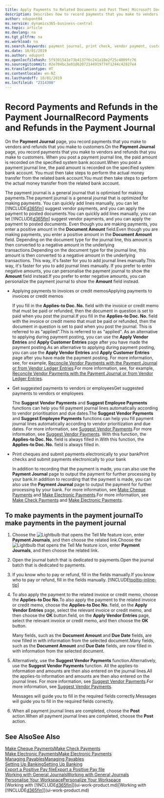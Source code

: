 ```yaml
---
title: Apply Payments to Related Documents and Post Them| Microsoft Docs
description: Describes how to record payments that you make to vendors and refunds that you make to customers.
author: edupont04
ms.service: dynamics365-business-central
ms.topic: article
ms.devlang: na
ms.tgt_pltfrm: na
ms.workload: na
ms.search.keywords: payment journal, print check, vendor payment, customer refund, creditor, debt, balance due, AP
ms.date: 10/01/2019
ms.author: edupont
ms.openlocfilehash: 5f9301541e73b4137f6c241a18e2f25c4009fc76
ms.sourcegitcommit: 02e704bc3e01d62072144919774f1244c42827e4
ms.translationtype: HT
ms.contentlocale: en-NZ
ms.lasthandoff: 10/01/2019
ms.locfileid: "2314308"
---
```

# <a name="record-payments-and-refunds-in-the-payment-journal"></a><span data-ttu-id="2c36b-103">Record Payments and Refunds in the Payment Journal</span><span class="sxs-lookup"><span data-stu-id="2c36b-103">Record Payments and Refunds in the Payment Journal</span></span>

<span data-ttu-id="2c36b-104">On the **Payment Journal** page, you record payments that you make to vendors and refunds that you make to customers.</span><span class="sxs-lookup"><span data-stu-id="2c36b-104">On the **Payment Journal** page, you record payments that you make to vendors and refunds that you make to customers.</span></span> <span data-ttu-id="2c36b-105">When you post a payment journal line, the paid amount is recorded on the specified system bank account.</span><span class="sxs-lookup"><span data-stu-id="2c36b-105">When you post a payment journal line, the paid amount is recorded on the specified system bank account.</span></span> <span data-ttu-id="2c36b-106">You must then take steps to perform the actual money transfer from the related bank account.</span><span class="sxs-lookup"><span data-stu-id="2c36b-106">You must then take steps to perform the actual money transfer from the related bank account.</span></span>  

<span data-ttu-id="2c36b-107">The payment journal is a general journal that is optimised for making payments.</span><span class="sxs-lookup"><span data-stu-id="2c36b-107">The payment journal is a general journal that is optimized for making payments.</span></span> <span data-ttu-id="2c36b-108">You can quickly add lines manually, you can let [!INCLUDE[d365fin](includes/d365fin_md.md)] suggest vendor payments, and you can apply the payment to posted documents.</span><span class="sxs-lookup"><span data-stu-id="2c36b-108">You can quickly add lines manually, you can let [!INCLUDE[d365fin](includes/d365fin_md.md)] suggest vendor payments, and you can apply the payment to posted documents.</span></span> <span data-ttu-id="2c36b-109">Even though you are making payments, you enter a positive amount in the **Document Amount** field.</span><span class="sxs-lookup"><span data-stu-id="2c36b-109">Even though you are making payments, you enter a positive amount in the **Document Amount** field.</span></span> <span data-ttu-id="2c36b-110">Depending on the document type for the journal line, this amount is then converted to a negative amount in the underlying transactions.</span><span class="sxs-lookup"><span data-stu-id="2c36b-110">Depending on the document type for the journal line, this amount is then converted to a negative amount in the underlying transactions.</span></span> <span data-ttu-id="2c36b-111">This way, it's faster for you to add journal lines manually.</span><span class="sxs-lookup"><span data-stu-id="2c36b-111">This way, it's faster for you to add journal lines manually.</span></span> <span data-ttu-id="2c36b-112">If you prefer to enter negative amounts, you can personalise the payment journal to show the **Amount** field instead.</span><span class="sxs-lookup"><span data-stu-id="2c36b-112">If you prefer to enter negative amounts, you can personalize the payment journal to show the **Amount** field instead.</span></span>  

- <span data-ttu-id="2c36b-113">Applying payments to invoices or credit memos</span><span class="sxs-lookup"><span data-stu-id="2c36b-113">Applying payments to invoices or credit memos</span></span>

    <span data-ttu-id="2c36b-114">If you fill in the **Applies-to Doc. No.** field with the invoice or credit memo that must be paid or refunded, then the document in question is set to paid when you post the journal.</span><span class="sxs-lookup"><span data-stu-id="2c36b-114">If you fill in the **Applies-to Doc. No.** field with the invoice or credit memo that must be paid or refunded, then the document in question is set to paid when you post the journal.</span></span> <span data-ttu-id="2c36b-115">This is referred to as "applied".</span><span class="sxs-lookup"><span data-stu-id="2c36b-115">This is referred to as "applied".</span></span> <span data-ttu-id="2c36b-116">As an alternative to applying during payment posting, you can use the **Apply Vendor Entries** and **Apply Customer Entries** page after you have made the payment posting.</span><span class="sxs-lookup"><span data-stu-id="2c36b-116">As an alternative to applying during payment posting, you can use the **Apply Vendor Entries** and **Apply Customer Entries** page after you have made the payment posting.</span></span> <span data-ttu-id="2c36b-117">For more information, see, for example, [Reconcile Vendor Payments with the Payment Journal or from Vendor Ledger Entries](payables-how-apply-purchase-transactions-manually.md).</span><span class="sxs-lookup"><span data-stu-id="2c36b-117">For more information, see, for example, [Reconcile Vendor Payments with the Payment Journal or from Vendor Ledger Entries](payables-how-apply-purchase-transactions-manually.md).</span></span>  

- <span data-ttu-id="2c36b-118">Get suggested payments to vendors or employees</span><span class="sxs-lookup"><span data-stu-id="2c36b-118">Get suggested payments to vendors or employees</span></span>

    <span data-ttu-id="2c36b-119">The **Suggest Vendor Payments** and **Suggest Employee Payments** functions can help you fill payment journal lines automatically according to vendor prioritisation and due dates.</span><span class="sxs-lookup"><span data-stu-id="2c36b-119">The **Suggest Vendor Payments** and **Suggest Employee Payments** functions can help you fill payment journal lines automatically according to vendor prioritization and due dates.</span></span> <span data-ttu-id="2c36b-120">For more information, see [Suggest Vendor Payments](payables-how-suggest-vendor-payments.md).</span><span class="sxs-lookup"><span data-stu-id="2c36b-120">For more information, see [Suggest Vendor Payments](payables-how-suggest-vendor-payments.md).</span></span> <span data-ttu-id="2c36b-121">With this function, the **Applies-to Doc. No.** field is always filled in.</span><span class="sxs-lookup"><span data-stu-id="2c36b-121">With this function, the **Applies-to Doc. No.** field is always filled in.</span></span>  

- <span data-ttu-id="2c36b-122">Print cheques and submit payments electronically to your bank</span><span class="sxs-lookup"><span data-stu-id="2c36b-122">Print checks and submit payments electronically to your bank</span></span>

    <span data-ttu-id="2c36b-123">In addition to recording that the payment is made, you can also use the **Payment Journal** page to output the payment for further processing by your bank.</span><span class="sxs-lookup"><span data-stu-id="2c36b-123">In addition to recording that the payment is made, you can also use the **Payment Journal** page to output the payment for further processing by your bank.</span></span> <span data-ttu-id="2c36b-124">For more information, see [Make Cheque Payments](payables-how-work-checks.md) and [Make Electronic Payments](payables-how-export-payments-bank-file.md).</span><span class="sxs-lookup"><span data-stu-id="2c36b-124">For more information, see [Make Check Payments](payables-how-work-checks.md) and [Make Electronic Payments](payables-how-export-payments-bank-file.md).</span></span>  

## <a name="to-make-payments-in-the-payment-journal"></a><span data-ttu-id="2c36b-125">To make payments in the payment journal</span><span class="sxs-lookup"><span data-stu-id="2c36b-125">To make payments in the payment journal</span></span>

1. <span data-ttu-id="2c36b-126">Choose the ![Lightbulb that opens the Tell Me feature](media/ui-search/search_small.png "Tell me what you want to do") icon, enter **Payment Journals**, and then choose the related link.</span><span class="sxs-lookup"><span data-stu-id="2c36b-126">Choose the ![Lightbulb that opens the Tell Me feature](media/ui-search/search_small.png "Tell me what you want to do") icon, enter **Payment Journals**, and then choose the related link.</span></span>
2. <span data-ttu-id="2c36b-127">Open the journal batch that is dedicated to payments.</span><span class="sxs-lookup"><span data-stu-id="2c36b-127">Open the journal batch that is dedicated to payments.</span></span>
3. <span data-ttu-id="2c36b-128">If you know who to pay or refund, fill in the fields manually.</span><span class="sxs-lookup"><span data-stu-id="2c36b-128">If you know who to pay or refund, fill in the fields manually.</span></span> [!INCLUDE[tooltip-inline-tip](includes/tooltip-inline-tip_md.md)]
4. <span data-ttu-id="2c36b-129">To also apply the payment to the related invoice or credit memo, choose the **Applies-to Doc No.**</span><span class="sxs-lookup"><span data-stu-id="2c36b-129">To also apply the payment to the related invoice or credit memo, choose the **Applies-to Doc No.**</span></span> <span data-ttu-id="2c36b-130">field, on the **Apply Vendor Entries** page, select the relevant invoice or credit memo, and then choose the **OK** button.</span><span class="sxs-lookup"><span data-stu-id="2c36b-130">field, on the **Apply Vendor Entries** page, select the relevant invoice or credit memo, and then choose the **OK** button.</span></span>

    <span data-ttu-id="2c36b-131">Many fields, such as the **Document Amount** and **Due Date** fields, are now filled in with information from the selected document.</span><span class="sxs-lookup"><span data-stu-id="2c36b-131">Many fields, such as the **Document Amount** and **Due Date** fields, are now filled in with information from the selected document.</span></span>
5. <span data-ttu-id="2c36b-132">Alternatively, use the **Suggest Vendor Payments** function.</span><span class="sxs-lookup"><span data-stu-id="2c36b-132">Alternatively, use the **Suggest Vendor Payments** function.</span></span> <span data-ttu-id="2c36b-133">All the applies-to information and amounts are then also entered on the journal lines.</span><span class="sxs-lookup"><span data-stu-id="2c36b-133">All the applies-to information and amounts are then also entered on the journal lines.</span></span> <span data-ttu-id="2c36b-134">For more information, see [Suggest Vendor Payments](payables-how-suggest-vendor-payments.md).</span><span class="sxs-lookup"><span data-stu-id="2c36b-134">For more information, see [Suggest Vendor Payments](payables-how-suggest-vendor-payments.md).</span></span>

    <span data-ttu-id="2c36b-135">Messages will guide you to fill in the required fields correctly.</span><span class="sxs-lookup"><span data-stu-id="2c36b-135">Messages will guide you to fill in the required fields correctly.</span></span>
6.  <span data-ttu-id="2c36b-136">When all payment journal lines are completed, choose the **Post** action.</span><span class="sxs-lookup"><span data-stu-id="2c36b-136">When all payment journal lines are completed, choose the **Post** action.</span></span>

## <a name="see-also"></a><span data-ttu-id="2c36b-137">See Also</span><span class="sxs-lookup"><span data-stu-id="2c36b-137">See Also</span></span>
[<span data-ttu-id="2c36b-138">Make Cheque Payments</span><span class="sxs-lookup"><span data-stu-id="2c36b-138">Make Check Payments</span></span>](payables-how-work-checks.md)  
[<span data-ttu-id="2c36b-139">Make Electronic Payments</span><span class="sxs-lookup"><span data-stu-id="2c36b-139">Make Electronic Payments</span></span>](payables-how-export-payments-bank-file.md)  
[<span data-ttu-id="2c36b-140">Managing Payables</span><span class="sxs-lookup"><span data-stu-id="2c36b-140">Managing Payables</span></span>](payables-manage-payables.md)  
[<span data-ttu-id="2c36b-141">Setting Up Banking</span><span class="sxs-lookup"><span data-stu-id="2c36b-141">Setting Up Banking</span></span>](bank-setup-banking.md)  
[<span data-ttu-id="2c36b-142">Export a Positive Pay file</span><span class="sxs-lookup"><span data-stu-id="2c36b-142">Export a Positive Pay file</span></span>](finance-how-positive-pay.md)  
[<span data-ttu-id="2c36b-143">Working with General Journals</span><span class="sxs-lookup"><span data-stu-id="2c36b-143">Working with General Journals</span></span>](ui-work-general-journals.md)  
[<span data-ttu-id="2c36b-144">Personalise Your Workspace</span><span class="sxs-lookup"><span data-stu-id="2c36b-144">Personalize Your Workspace</span></span>](ui-personalization-user.md)  
<span data-ttu-id="2c36b-145">[Working with [!INCLUDE[d365fin](includes/d365fin_md.md)]](ui-work-product.md)</span><span class="sxs-lookup"><span data-stu-id="2c36b-145">[Working with [!INCLUDE[d365fin](includes/d365fin_md.md)]](ui-work-product.md)</span></span>  
